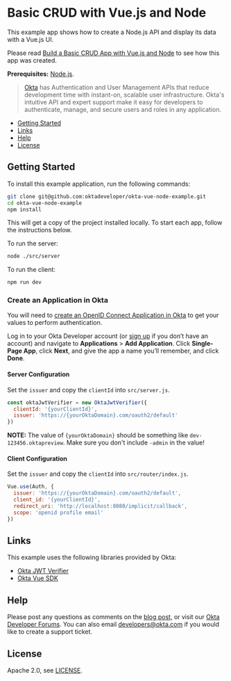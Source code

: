 # Basic CRUD with Vue.js and Node

This example app shows how to create a Node.js API and display its data with a Vue.js UI.

Please read [Build a Basic CRUD App with Vue.js and Node](https://developer.okta.com/blog/2018/02/15/build-crud-app-vuejs-node) to see how this app was created.

**Prerequisites:** [Node.js](https://nodejs.org/).

> [Okta](https://developer.okta.com/) has Authentication and User Management APIs that reduce development time with instant-on, scalable user infrastructure. Okta's intuitive API and expert support make it easy for developers to authenticate, manage, and secure users and roles in any application.

* [Getting Started](#getting-started)
* [Links](#links)
* [Help](#help)
* [License](#license)

## Getting Started

To install this example application, run the following commands:

```bash
git clone git@github.com:oktadeveloper/okta-vue-node-example.git
cd okta-vue-node-example
npm install
```

This will get a copy of the project installed locally. To start each app, follow the instructions below.

To run the server:

```bash
node ./src/server
```

To run the client:

```bash
npm run dev
```

### Create an Application in Okta

You will need to [create an OpenID Connect Application in Okta](https://developer.okta.com/blog/2018/02/15/build-crud-app-vuejs-node#add-authentication-with-okta) to get your values to perform authentication.

Log in to your Okta Developer account (or [sign up](https://developer.okta.com/signup/) if you don’t have an account) and navigate to **Applications** > **Add Application**. Click **Single-Page App**, click **Next**, and give the app a name you’ll remember, and click **Done**.

#### Server Configuration

Set the `issuer` and copy the `clientId` into `src/server.js`.

```javascript
const oktaJwtVerifier = new OktaJwtVerifier({
  clientId: '{yourClientId}',
  issuer: 'https://{yourOktaDomain}.com/oauth2/default'
})
```

**NOTE:** The value of `{yourOktaDomain}` should be something like `dev-123456.oktapreview`. Make sure you don't include `-admin` in the value!

#### Client Configuration

Set the `issuer` and copy the `clientId` into `src/router/index.js`.

```javascript
Vue.use(Auth, {
  issuer: 'https://{yourOktaDomain}.com/oauth2/default',
  client_id: '{yourClientId}',
  redirect_uri: 'http://localhost:8080/implicit/callback',
  scope: 'openid profile email'
})
```

## Links

This example uses the following libraries provided by Okta:

* [Okta JWT Verifier](https://github.com/okta/okta-oidc-js/tree/master/packages/jwt-verifier)
* [Okta Vue SDK](https://github.com/okta/okta-oidc-js/tree/master/packages/okta-vue)

## Help

Please post any questions as comments on the [blog post](https://developer.okta.com/blog/2018/02/15/build-crud-app-vuejs-node), or visit our [Okta Developer Forums](https://devforum.okta.com/). You can also email developers@okta.com if you would like to create a support ticket.

## License

Apache 2.0, see [LICENSE](LICENSE).
